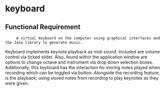 # keyboard
## Functional Requirement
 	     A virtual keyboard on the computer using graphical interfaces and the Java library to generate music. 
  Keyboard implements keynote playback as midi sound. Included are volume control via ticked slider. 
  Also, found within the application window are options to change octave and instrument via drop down selection boxes. 
  Additionally, this keyboard has the interaction for storing notes played when recording which can be toggled via button. 
  Alongside the recording feature, is the playback; using stored notes from recording to play keynotes as they were given. 
